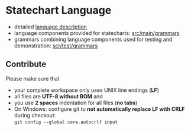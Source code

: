 <!-- (c) https://github.com/MontiCore/monticore -->
# Statechart Language

* detailed [language description](src/main/grammars/de/monticore/Statecharts.md) 
* language components provided for statecharts: [src/main/grammars](src/main/grammars)
* grammars combining language components used for testing and demonstration: [scr/test/grammars](src/test/grammars)

## Contribute

Please make sure that 
* your complete workspace only uses UNIX line endings (**LF**)
* all files are **UTF-8 without BOM** and
* you use **2 spaces** indentation for all files (**no tabs**)
* On Windows: configure git to **not automatically replace LF with CRLF** during checkout:  
      `git config --global core.autocrlf input`
